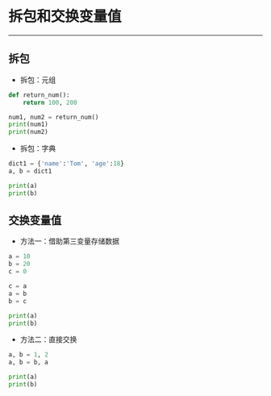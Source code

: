 # 拆包和交换变量值

---

## 拆包

- 拆包：元组

```python
def return_num():
    return 100, 200

num1, num2 = return_num()
print(num1)
print(num2)
```

- 拆包：字典

```python
dict1 = {'name':'Tom', 'age':18}
a, b = dict1

print(a)
print(b)
```

## 交换变量值

- 方法一：借助第三变量存储数据

```python
a = 10
b = 20
c = 0

c = a
a = b
b = c

print(a)
print(b)
```

- 方法二：直接交换

```python
a, b = 1, 2
a, b = b, a

print(a)
print(b)
```

